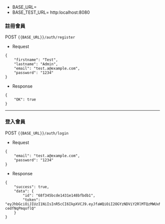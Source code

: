 


- BASE_URL=
- BASE_TEST_URL= http:localhost:8080

### 註冊會員
POST `{{BASE_URL}}/auth/register`
- Request
```
{
    "firstname": "Test",
    "lastname": "Admin",
    "email": "test.a@example.com",
    "password": "1234"
}
```
- Response
```
{
    "OK": true
}
```


---

### 登入會員
POST `{{BASE_URL}}/auth/login`
- Request
```
{
    "email": "test.a@example.com",
    "password": "1234"
}
```
- Response
```
{
    "success": true,
    "data": {
        "id": "68f345bcde1431e148bfbdb1",
        "token": "eyJhbGciOiJIUzI1NiIsInR5cCI6IkpXVCJ9.eyJfaWQiOiI2OGYzNDViY2RlMTQzMWUxNDhiZmJkYjEiLCJlbWFpbCI6InRlc3QuYUBleGFtcGxlLmNvbSIsInBsYXRmb3JtTW9kZSI6ImxpZ2h0IiwiaWF0IjoxNzYwNzczNjAzLCJleHAiOjE3NjA4MDk2MDN9.LU0d6lUiBJkPcKJHDgUogVuarl6Zo-cedfNqPmqoflQ"
    }
}
```

